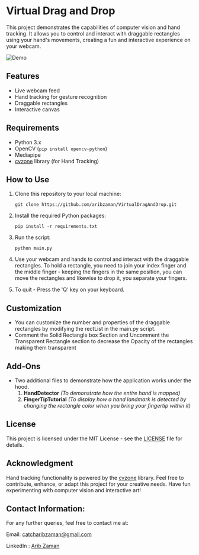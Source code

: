
# Virtual Drag and Drop

This project demonstrates the capabilities of computer vision and hand tracking. It allows you to control and interact with draggable rectangles using your hand's movements, creating a fun and interactive experience on your webcam.

![Demo](https://github.com/aribzaman/VirtualDragAndDrop/blob/main/demo.gif)

## Features

- Live webcam feed
- Hand tracking for gesture recognition
- Draggable rectangles
- Interactive canvas

## Requirements

- Python 3.x
- OpenCV (`pip install opencv-python`)
- Mediapipe
- [cvzone](https://github.com/cvzone/cvzone) library (for Hand Tracking)

## How to Use

1. Clone this repository to your local machine:

   ```shell
   git clone https://github.com/aribzaman/VirtualDragAndDrop.git

2. Install the required Python packages:

   ```shell
   pip install -r requirements.txt

3. Run the script:

   ```shell
   python main.py

4. Use your webcam and hands to control and interact with the draggable rectangles. To hold a rectangle, you need to join your index finger and the middle finger - keeping the fingers in the same position, you can move the rectangles and likewise to drop it, you separate your fingers.

5. To quit - Press the 'Q' key on your keyboard.

## Customization

- You can customize the number and properties of the draggable rectangles by modifying the rectList in the main.py script.
- Comment the Solid Rectangle box Section and Uncomment the Transparent Rectangle section to decrease the Opacity of the rectangles making them transparent

## Add-Ons
- Two additional files to demonstrate how the application works under the hood.
   1. **HandDetector** *(To demonstrate how the entire hand is mapped)*
   2. **FingerTipTutorial** *(To display how a hand landmark is detected by changing the rectangle color when you bring your fingertip within it)*

## License

This project is licensed under the MIT License - see the [LICENSE](https://github.com/aribzaman/VirtualDragAndDrop/blob/main/LICENSE) file for details.

## Acknowledgment

Hand tracking functionality is powered by the [cvzone](https://github.com/cvzone/cvzone) library.
Feel free to contribute, enhance, or adapt this project for your creative needs. Have fun experimenting with computer vision and interactive art!

## Contact Information:
For any further queries, feel free to contact me at:

Email: catcharibzaman@gmail.com 

LinkedIn : [Arib Zaman](https://www.linkedin.com/in/aribzaman/)
